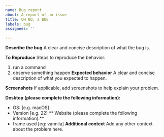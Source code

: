 ```yaml
---
name: Bug report
about: A report of an issue
title: OH NO, a BUG
labels: bug
assignees: ''

---
```


**Describe the bug**
A clear and concise description of what the bug is.

**To Reproduce**
Steps to reproduce the behavior:
1. run a command
2. observe something happen
**Expected behavior**
A clear and concise description of what you expected to happen.

**Screenshots**
If applicable, add screenshots to help explain your problem.

**Desktop (please complete the following information):**
 - OS: [e.g. macOS]
 - Version [e.g. 22]
** Website (please complete the following information):**
- frame used [eg: vannila]
**Additional context**
Add any other context about the problem here.
